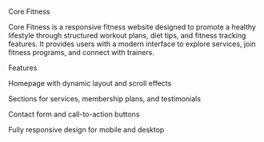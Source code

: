 Core Fitness

Core Fitness is a responsive fitness website designed to promote a healthy lifestyle through structured workout plans, diet tips, and fitness tracking features. It provides users with a modern interface to explore services, join fitness programs, and connect with trainers.

Features

Homepage with dynamic layout and scroll effects

Sections for services, membership plans, and testimonials

Contact form and call-to-action buttons

Fully responsive design for mobile and desktop
